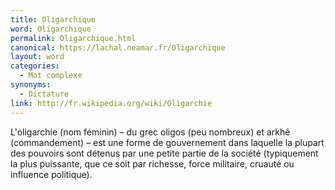 ```yaml
---
title: Oligarchique
word: Oligarchique
permalink: Oligarchique.html
canonical: https://lachal.neamar.fr/Oligarchique
layout: word
categories:
  - Mot complexe
synonyms:
  - Dictature
link: http://fr.wikipedia.org/wiki/Oligarchie
---
```


L'oligarchie (nom féminin) &ndash; du grec oligos (peu nombreux) et arkhê (commandement) &ndash; est une forme de gouvernement dans laquelle la plupart des pouvoirs sont détenus par une petite partie de la société (typiquement la plus puissante, que ce soit par richesse, force militaire, cruauté ou influence politique).

